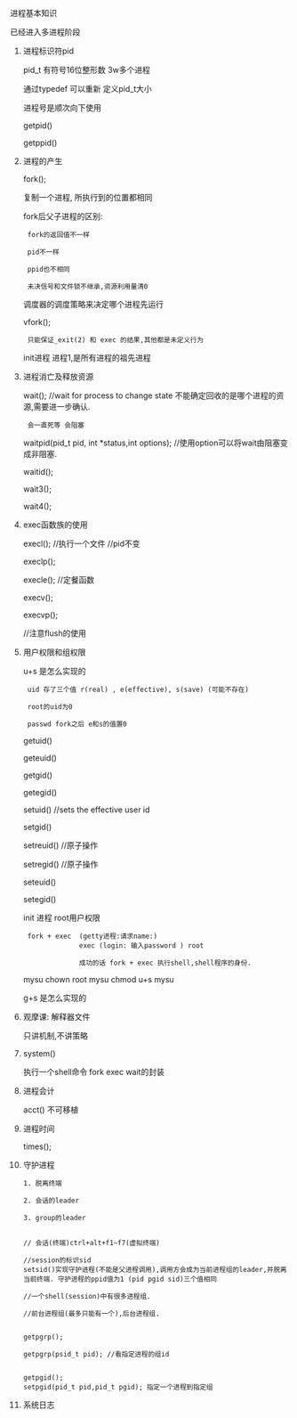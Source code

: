 进程基本知识

已经进入多进程阶段


1. 进程标识符pid

    pid_t 有符号16位整形数  3w多个进程

    通过typedef 可以重新 定义pid_t大小

    进程号是顺次向下使用

    getpid()

    getppid()


2. 进程的产生

    fork();

    复制一个进程, 所执行到的位置都相同

    fork后父子进程的区别:

        fork的返回值不一样

        pid不一样

        ppid也不相同

        未决信号和文件锁不继承,资源利用量清0

    调度器的调度策略来决定哪个进程先运行

    vfork();

        只能保证_exit(2) 和 exec 的结果,其他都是未定义行为

    init进程 进程1,是所有进程的祖先进程



3. 进程消亡及释放资源

    wait(); //wait for process to change state
        不能确定回收的是哪个进程的资源,需要进一步确认.

        会一直死等 会阻塞

    waitpid(pid_t pid, int *status,int options); //使用option可以将wait由阻塞变成非阻塞.

    waitid();

    wait3();

    wait4();

4. exec函数族的使用

    execl(); //执行一个文件 //pid不变

    execlp();

    execle(); //定餐函数

    execv();

    execvp();

    //注意flush的使用



5. 用户权限和组权限

    u+s 是怎么实现的

        uid 存了三个值 r(real) , e(effective), s(save) (可能不存在)

        root的uid为0

        passwd fork之后 e和s的值置0


    getuid()

    geteuid()

    getgid()

    getegid()

    setuid() //sets the effective user id

    setgid()

    setreuid() //原子操作

    setregid() //原子操作

    seteuid()

    setegid()


    init 进程 root用户权限

        fork + exec  (getty进程:请求name:)
                     exec (login: 输入password ) root

                     成功的话 fork + exec 执行shell,shell程序的身份.


    mysu chown root mysu
         chmod u+s mysu



    g+s 是怎么实现的

6. 观摩课: 解释器文件

    只讲机制,不讲策略

7. system()

    执行一个shell命令
    fork exec wait的封装

8. 进程会计

    acct() 不可移植

9. 进程时间

    times();

10. 守护进程

        1. 脱离终端

        2. 会话的leader

        3. group的leader


        // 会话(终端)ctrl+alt+f1~f7(虚拟终端)

        //session的标识sid
        setsid()实现守护进程(不能是父进程调用),调用方会成为当前进程组的leader,并脱离当前终端. 守护进程的ppid值为1 (pid pgid sid)三个值相同

        //一个shell(session)中有很多进程组.

        //前台进程组(最多只能有一个),后台进程组.


        getpgrp();

        getpgrp(psid_t pid); //看指定进程的组id


        getpgid();
        setpgid(pid_t pid,pid_t pgid); 指定一个进程到指定组








11. 系统日志